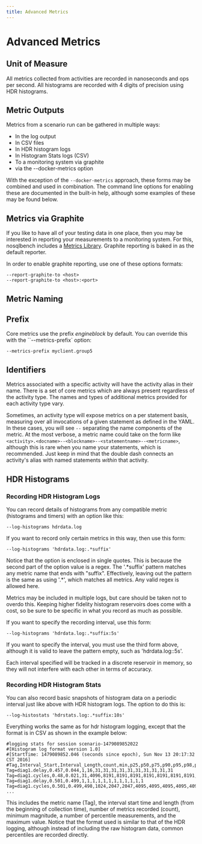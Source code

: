```yaml
---
title: Advanced Metrics
---
```


# Advanced Metrics

## Unit of Measure

All metrics collected from activities are recorded in nanoseconds and ops per second. All histograms are recorded with 4 digits of precision using HDR histograms.

## Metric Outputs

Metrics from a scenario run can be gathered in multiple ways:

- In the log output
- In CSV files
- In HDR histogram logs
- In Histogram Stats logs (CSV)
- To a monitoring system via graphite
- via the --docker-metrics option

With the exception of the `--docker-metrics` approach, these forms may be combined and used in combination. The command line options for enabling these are documented in the built-in help, although some examples of these may be found below.

## Metrics via Graphite

If you like to have all of your testing data in one place, then you may be
interested in reporting your measurements to a monitoring system. For this,
nosqlbench includes a [Metrics Library](https://github.com/dropwizard/metrics).
Graphite reporting is baked in as the default reporter.

In order to enable graphite reporting, use one of these options formats:

    --report-graphite-to <host>
    --report-graphite-to <host>:<port>

## Metric Naming

## Prefix

Core metrics use the prefix _engineblock_ by default. You can override this with the ``--metrics-prefix` option:

    --metrics-prefix myclient.group5

## Identifiers

Metrics associated with a specific activity will have the activity alias in
their name. There is a set of core metrics which are always present regardless of the activity type. The names and types of additional metrics provided for each activity type vary.

Sometimes, an activity type will expose metrics on a per statement basis, measuring over all invocations of a given statement as defined in the YAML. In these cases, you will see `--` separating the name components of the metric. At the most verbose, a metric name could take on the form like
`<activity>.<docname>--<blockname>--<statementname>--<metricname>`, although this is rare when you name your statements, which is recommended.
 Just keep in mind that the double dash connects an activity's alias with named statements *within* that activity.

## HDR Histograms

### Recording HDR Histogram Logs

You can record details of histograms from any compatible metric (histograms and timers) with an option like this:

    --log-histograms hdrdata.log

If you want to record only certain metrics in this way, then use this form:

    --log-histograms 'hdrdata.log:.*suffix'


Notice that the option is enclosed in single quotes. This is because the second part of the option value is a regex. The '.*suffix' pattern matches any metric name that ends with "suffix". Effectively, leaving out the pattern is the same as using '.\*', which matches all metrics. Any valid regex is allowed here.

Metrics may be included in multiple logs, but care should be taken not to overdo this. Keeping higher fidelity histogram reservoirs does come with a cost, so be sure to be specific in what you record as much as possible.

If you want to specify the recording interval, use this form:

    --log-histograms 'hdrdata.log:.*suffix:5s'

If you want to specify the interval, you must use the third form above, although it is valid to leave the pattern empty, such as 'hdrdata.log::5s'.

Each interval specified will be tracked in a discrete reservoir in memory, so they will not interfere with each other in terms of accuracy.

### Recording HDR Histogram Stats

You can also record basic snapshots of histogram data on a periodic interval
just like above with HDR histogram logs. The option to do this is:

    --log-histostats 'hdrstats.log:.*suffix:10s'


Everything works the same as for hdr histogram logging, except that the format is in CSV as shown in the example below:

~~~
#logging stats for session scenario-1479089852022
#[Histogram log format version 1.0]
#[StartTime: 1479089852.046 (seconds since epoch), Sun Nov 13 20:17:32 CST 2016]
#Tag,Interval_Start,Interval_Length,count,min,p25,p50,p75,p90,p95,p98,p99,p999,p9999,max
Tag=diag1.delay,0.457,0.044,1,16,31,31,31,31,31,31,31,31,31,31
Tag=diag1.cycles,0.48,0.021,31,4096,8191,8191,8191,8191,8191,8191,8191,8191,8191,2097151
Tag=diag1.delay,0.501,0.499,1,1,1,1,1,1,1,1,1,1,1,1
Tag=diag1.cycles,0.501,0.499,498,1024,2047,2047,4095,4095,4095,4095,4095,4095,4095,4194303
...
~~~

This includes the metric name (Tag), the interval start time and length (from the beginning of collection time), number of metrics recorded (count), minimum magnitude, a number of percentile measurements, and the maximum value. Notice that the format used is similar to that of the HDR logging, although instead of including the raw histogram data, common percentiles are recorded directly.

